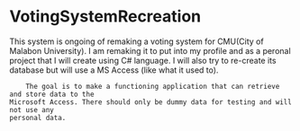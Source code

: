 # VotingSystemRecreation

This system is ongoing of remaking a voting system for CMU(City of Malabon University).
        I am remaking it to put into my profile and as a peronal project that I will create
    using C# language. I will also try to re-create its database but will use a MS Access
    (like what it used to).

        The goal is to make a functioning application that can retrieve and store data to the
    Microsoft Access. There should only be dummy data for testing and will not use any
    personal data. 
